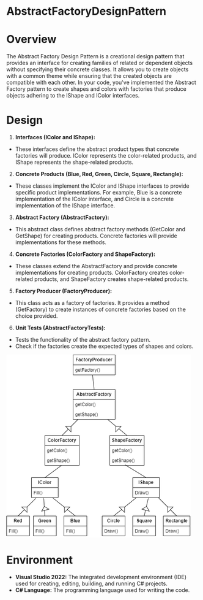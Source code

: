 # AbstractFactoryDesignPattern
# Overview
The Abstract Factory Design Pattern is a creational design pattern that provides an interface for creating families of related or dependent objects without specifying their concrete classes. It allows you to create objects with a common theme while ensuring that the created objects are compatible with each other. In your code, you've implemented the Abstract Factory pattern to create shapes and colors with factories that produce objects adhering to the IShape and IColor interfaces.

# Design
1. **Interfaces (IColor and IShape):** 
- These interfaces define the abstract product types that concrete factories will produce. IColor represents the color-related products, and IShape represents the shape-related products.

2. **Concrete Products (Blue, Red, Green, Circle, Square, Rectangle):** 
- These classes implement the IColor and IShape interfaces to provide specific product implementations. For example, Blue is a concrete implementation of the IColor interface, and Circle is a concrete implementation of the IShape interface.

3. **Abstract Factory (AbstractFactory):**
- This abstract class defines abstract factory methods (GetColor and GetShape) for creating products. Concrete factories will provide implementations for these methods.

4. **Concrete Factories (ColorFactory and ShapeFactory):** 
- These classes extend the AbstractFactory and provide concrete implementations for creating products. ColorFactory creates color-related products, and ShapeFactory creates shape-related products.

5. **Factory Producer (FactoryProducer):** 
- This class acts as a factory of factories. It provides a method (GetFactory) to create instances of concrete factories based on the choice provided.

6. **Unit Tests (AbstractFactoryTests):**
- Tests the functionality of the abstract factory pattern.
- Check if the factories create the expected types of shapes and colors.

![Alt text](AbstractFactoryDesignPattern-1.png)

# Environment
- **Visual Studio 2022:** The integrated development environment (IDE) used for creating, editing, building, and running C# projects.
- **C# Language:** The programming language used for writing the code.
